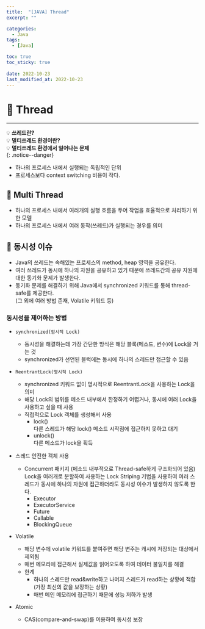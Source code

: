 ```yaml
---
title:  "[JAVA] Thread"
excerpt: "" 

categories:
  - Java
tags:
  - [Java]

toc: true
toc_sticky: true
 
date: 2022-10-23
last_modified_at: 2022-10-23
---
```


# 🚀 Thread
---
💡 **쓰레드란?**   
💡 **멀티쓰레드 환경이란?**   
💡 **멀티쓰레드 환경에서 일어나는 문제**   
{: .notice--danger}

- 하나의 프로세스 내에서 실행되는 독립적인 단위
- 프로세스보다 context switching 비용이 작다.

## 📝 Multi Thread
- 하나의 프로세스 내에서 여러개의 실행 흐름을 두어 작업을 효율적으로 처리하기 위한 모델
- 하나의 프로세스 내에서 여러 동작(쓰레드)가 실행되는 경우를 의미

## 📝 동시성 이슈
- Java의 쓰레드는 속해있는 프로세스의 method, heap 영역을 공유한다.
- 여러 쓰레드가 동시에 하나의 자원을 공유하고 있기 때문에 쓰레드간의 공유 자원에 대한 동기화 문제가 발생한다.
- 동기화 문제를 해결하기 위해 Java에서 synchronized 키워드를 통해 thread-safe를 제공한다.  
  (그 외에 여러 방법 존재, Volatile 키워드 등)

### 동시성을 제어하는 방법
- `synchronized(암시적 Lock)`
  - 동시성을 해결하는데 가장 간단한 방식은 해당 블록(메소드, 변수)에 Lock을 거는 것
  - synchronized가 선언된 블럭에는 동시에 하나의 스레드만 접근할 수 있음

- `ReentrantLock(명시적 Lock)`
  - synchronized 키워드 없이 명시적으로 ReentrantLock을 사용하는 Lock을 의미
  - 해당 Lock의 범위를 메소드 내부에서 한정하기 어렵거나, 동시에 여러 Lock을 사용하고 싶을 때 사용
  - 직접적으로 Lock 객체를 생성해서 사용
    - lock()  
      다른 스레드가 해당 lock() 메소드 시작점에 접근하지 못하고 대기
    - unlock()  
      다른 메소드가 lock을 획득
    
- 스레드 안전한 객체 사용
  - Concurrent 패키지 (메소드 내부적으로 Thread-safe하게 구조화되어 있음)  
    Lock을 여러개로 분할하여 사용하는 Lock Striping 기법을 사용하여 여러 스레드가 동시에 하나의 자원에 접근하더라도 동시성 이슈가 발생하지 않도록 한다.
    - Executor
    - ExecutorService
    - Future
    - Callable
    - BlockingQueue

- Volatile
  - 해당 변수에 volatile 키워드를 붙여주면 해당 변주는 캐시에 저장되는 대상에서 제외됨
  - 매번 메모리에 접근해서 실제값을 읽어오도록 하여 데이터 불일치를 해결
  - 한계
    - 하나의 스레드만 read&write하고 나머지 스레드가 read하는 상황에 적합      
      (가장 최신의 값을 보장하는 상황)  
    - 매번 메인 메모리에 접근하기 때문에 성능 저하가 발생

- Atomic
  - CAS(compare-and-swap)를 이용하여 동시성 보장